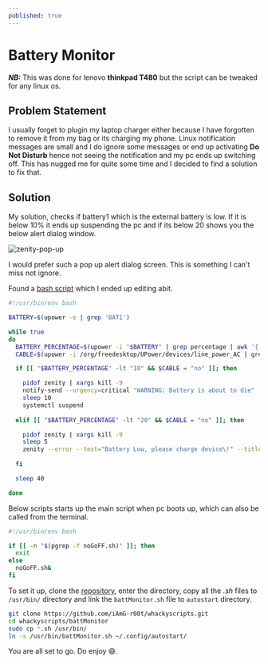 ```yaml
---
published: true
---
```


# Battery Monitor

***NB:*** This was done for lenovo **thinkpad T480** but the script can be tweaked for any linux os.

## Problem Statement

I usually forget to plugin my laptop charger either because I have forgotten to remove it from my bag or its charging my phone. Linux notification messages
are small and I do ignore some messages or end up activating **Do Not Disturb** hence not seeing the notification and my pc ends up switching off. This has
nugged me for quite some time and I decided to find a solution to fix that.

## Solution

My solution, checks if battery1 which is the external battery is low. If it is below 10% it ends up suspending the pc and if its below 20 shows you the below alert dialog window.

![zenity-pop-up](https://user-images.githubusercontent.com/70489395/173535627-c180d2ed-d112-48d2-ad5c-896e01f5c774.png)

I would prefer such a pop up alert dialog screen. This is something I can't miss not ignore.

Found a [bash script](https://unix.stackexchange.com/a/227222) which I ended up editing abit.

```sh
#!/usr/bin/env bash

BATTERY=$(upower -e | grep 'BAT1')

while true
do
  BATTERY_PERCENTAGE=$(upower -i "$BATTERY" | grep percentage | awk '{ print $2 }'| sed s/'%'/''/g)
  CABLE=$(upower -i /org/freedesktop/UPower/devices/line_power_AC | grep -n2 line-power | grep online | awk '{ print $3 }')

  if [[ "$BATTERY_PERCENTAGE" -lt "10" && $CABLE = "no" ]]; then

    pidof zenity | xargs kill -9
    notify-send --urgency=critical "WARNING: Battery is about to die"  "Suspending PC ...."
    sleep 10
    systemctl suspend
  
  elif [[ "$BATTERY_PERCENTAGE" -lt "20" && $CABLE = "no" ]]; then

    pidof zenity | xargs kill -9
    sleep 5
    zenity --error --text="Battery Low, please charge device\!" --title="Warning"
  
  fi

  sleep 40

done
```

Below scripts starts up the main script when pc boots up, which can also be called from the terminal.

```sh
#!/usr/bin/env bash

if [[ -n "$(pgrep -f noGoFF.sh)" ]]; then
  exit
else
  noGoFF.sh&
fi
```

To set it up, clone the [repository](https://github.com/iAmG-r00t/whackyscripts), enter the directory, copy all the *.sh* files to `/usr/bin/` directory and link the `battMonitor.sh` file to `autostart` directory.

```sh
git clone https://github.com/iAmG-r00t/whackyscripts.git
cd whackyscripts/battMonitor
sudo cp *.sh /usr/bin/
ln -s /usr/bin/battMonitor.sh ~/.config/autostart/
```

You are all set to go. Do enjoy 😄.
